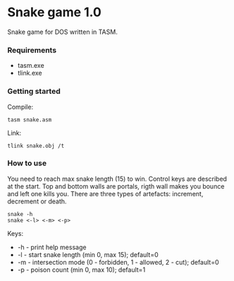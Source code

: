 # Snake game 1.0

Snake game for DOS written in TASM.

### Requirements

- tasm.exe
- tlink.exe

### Getting started

Compile:
```
tasm snake.asm
```

Link:
```
tlink snake.obj /t
```

### How to use

You need to reach max snake length (15) to win.
Control keys are described at the start.
Top and bottom walls are portals, rigth wall makes you bounce and left one kills you. There are three types of artefacts: increment, decrement or death.

```
snake -h
snake <-l> <-m> <-p>
```

Keys:
- -h - print help message
- -l - start snake length (min 0, max 15); default=0
- -m - intersection mode (0 - forbidden, 1 - allowed, 2 - cut); default=0
- -p - poison count (min 0, max 10); default=1

